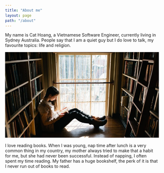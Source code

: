 ```yaml
---
title: "About me"
layout: page
path: "/about"
---
```


My name is Cat Hoang, a Vietnamese Software Engineer, currently living in Sydney Australia. People say that I am a quiet guy but I do love to talk, my favourite topics: life and religion.

![Book Reading](./1.jpeg)

I love reading books. When I was young, nap time after lunch is a very common thing in my country, my mother always tried to make that a habit for me, but she had never been successful. Instead of napping, I often spent my time reading. My father has a huge bookshelf, the perk of it is that I never run out of books to read.